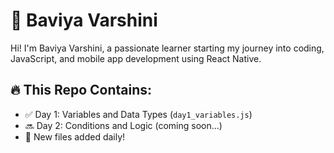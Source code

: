 # 🚀 Baviya Varshini 

Hi! I'm Baviya Varshini, a passionate learner starting my journey into coding, JavaScript, and mobile app development using React Native.

## 🔥 This Repo Contains:
- ✅ Day 1: Variables and Data Types (`day1_variables.js`)
- 🔜 Day 2: Conditions and Logic (coming soon...)
- 📅 New files added daily!

